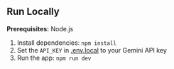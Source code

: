 ## Run Locally

**Prerequisites:**  Node.js


1. Install dependencies:
   `npm install`
2. Set the `API_KEY` in [.env.local](.env.local) to your Gemini API key
3. Run the app:
   `npm run dev`

